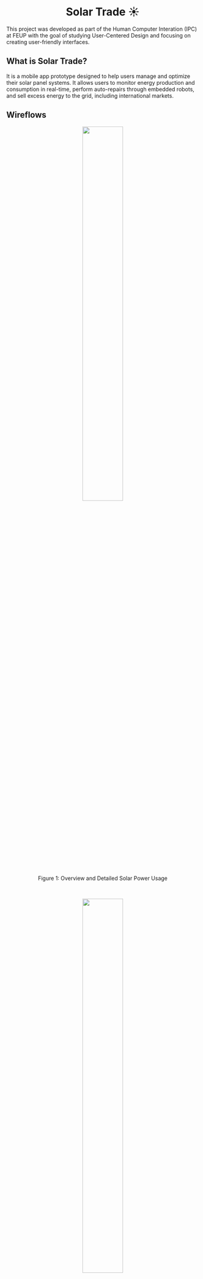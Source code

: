 <h1 align="center">
    Solar Trade ☀️
</h1>

This project was developed as part of the Human Computer Interation (IPC) at FEUP with the goal of studying User-Centered Design and focusing on creating user-friendly interfaces.

## What is Solar Trade?
It is a mobile app prototype designed to help users manage and optimize their solar
panel systems. It allows users to monitor energy production and consumption in real-time,
perform auto-repairs through embedded robots, and sell excess energy to the grid, including
international markets.


## Wireflows

<figure align="center">
    <img src="img/Picture1.png" height=50%>
    <figcaption>Figure 1: Overview and Detailed Solar Power Usage</figcaption>
</figure>
<br>

<figure align="center">
    <img src="img/Picture2.png" height=50%>
    <figcaption>Figure 2: Detailed Energy Consumption</figcaption>
</figure>
<br>

<figure align="center">
    <img src="img/Picture3.png" height=50%>
    <figcaption>Figure 3: Manage My Panels</figcaption>
</figure>
<br>

<figure align="center">
    <img src="img/Picture4.png" height=50%>
    <figcaption>Figure 4: Solar Panel Details</figcaption>
</figure>
<br>

<figure align="center">
    <img src="img/Picture5.png" height=50%>
    <figcaption>Figure 5: Repair Tutorial</figcaption>
</figure>
<br>

<figure align="center">
    <img src="img/Picture6.png" height=50%>
    <figcaption>Figure 6: Start Auto-Repair</figcaption>
</figure>
<br>

<figure align="center">
    <img src="img/Picture7.png" height=50%>
    <figcaption>Figure 7: Schedule a Repair</figcaption>
</figure>
<br>

<figure align="center">
    <img src="img/Picture8.png" height=50%>
    <figcaption>Figure 8: Navigate the Trade Market</figcaption>
</figure>
<br>

<figure align="center">
    <img src="img/Picture9.png" height=50%>
    <figcaption>Figure 9: Market Details</figcaption>
</figure>
<br>

<figure align="center">
    <img src="img/Picture10.png" height=50%>
    <figcaption>Figure 10: Donate Energy</figcaption>
</figure>
<br>

<figure align="center">
    <img src="img/Picture11.png" height=50%>
    <figcaption>Figure 11: Sell Energy</figcaption>
</figure>
<br>

<figure align="center">
    <img src="img/Picture12.png" height=50%>
    <figcaption>Figure 12: Buy Energy</figcaption>
</figure>
<br>

<figure align="center">
    <img src="img/Picture13.png" height=50%>
    <figcaption>Figure 13: Settings</figcaption>
</figure>
<br>

<figure align="center">
    <img src="img/Picture14.png" height=50%>
    <figcaption>Figure 14: Guiding Screens and Pop-ups</figcaption>
</figure>
<br>

